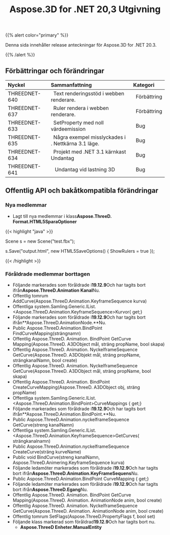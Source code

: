 ﻿---
title: Aspose.3D for .NET 20,3 Utgivning
type: docs
weight: 50
url: /sv/net/aspose-3d-for-net-20-3-release-notes/
---
{{% alert color="primary" %}} 

Denna sida innehåller release anteckningar för Aspose.3D for .NET 20.3.

{{% /alert %}} 
## **Förbättringar och förändringar**

|**Nyckel**|**Sammanfattning**|**Kategori**|
|:- |:- |:- |
|THREEDNET-640 |` `Text renderingsstöd i webben renderare.|` `Förbättring|
|THREEDNET-637 |` `Ruler rendera i webben renderare.|` `Förbättring|
|THREEDNET-633 |` `SetProperty med noll värdeemission|` `Bug|
|THREEDNET-635 |` `Några exempel misslyckades i . Nettkärna 3.1 läge.|` `Bug|
|THREEDNET-634 |` `Projekt med .NET 3.1 kärnkast Undantag|` `Bug|
|THREEDNET-641 |` ` Undantag vid lastning 3D|` `Bug|
## **Offentlig API och bakåtkompatibla förändringar**
### **Nya medlemmar**
- Lagt till nya medlemmar i klass**Aspose.ThreeD. Format.HTML5SparaOptioner**



{{< highlight "java" >}}

 Scene s = new Scene("test.fbx");

s.Save("output.html", new HTML5SaveOptions() { ShowRulers = true });

{{< /highlight >}}
### **Föråldrade medlemmar borttagen**
- Följande markerades som föråldrade i**19.12.9**Och har tagits bort ifrån**Aspose.ThreeD.Animation Kanal**Nu.
- Offentlig tomrum AddCurve(Aspose.ThreeD.Animation.KeyframeSequence kurva)
- Offentliga system.Samling.Generic.IList.<Aspose.ThreeD.Animation.KeyframeSequence>Kurvor{ get;}
- Följande markerades som föråldrade i**19.12.9**Och har tagits bort ifrån**Aspose.ThreeD.AnimationNode.**Nu.
- Public Aspose.ThreeD.Animation.BindPoint FindCurveMapping(strängnamn)
- Offentlig Aspose.ThreeD. Animation. BindPoint GetCurve Mapping(Aspose.ThreeD. A3DObject mål, sträng propName, bool skapa)
- Offentlig Aspose.ThreeD. Animation. NyckelframeSequence GetCurve(Aspose.ThreeD. A3DObjekt mål, sträng propName, strängkanalNamn, bool create)
- Offentlig Aspose.ThreeD. Animation. NyckelframeSequence GetCurve(Aspose.ThreeD. A3DObject mål, sträng propName, bool skapa)
- Offentlig Aspose.ThreeD. Animation. BindPoint CreateCurveMapping(Aspose.ThreeD. A3DObject obj, sträng propName)
- Offentliga system.Samling.Generic.IList.<Aspose.ThreeD.Animation.BindPoint>CurveMappings { get;}
- Följande markerades som föråldrade i**19.12.9**Och har tagits bort ifrån**Aspose.ThreeD.Animation.BindPoint.**Nu.
- Public Aspose.ThreeD.Animation.nyckelframeSequence GetCurve(streng kanalNamn)
- Offentliga system.Samling.Generic.IList.<Aspose.ThreeD.Animation.KeyframeSequence>GetCurves( strängkanalnamn)
- Public Aspose.ThreeD.Animation.nyckelframeSequence CreateCurve(sträng kurveName)
- Public void BindCurve(streng kanalNamn, Aspose.ThreeD.Animering.KeyframeSequence kurva)
- Följande ledamöter markerades som föråldrade i**19.12.9**Och har tagits bort ifrån**Aspose.ThreeD.Animation.KeyFrameSequens**Nu.
- Public Aspose.ThreeD.Animation.BindPoint CurveMapping { get;}
- Följande ledamöter markerades som föråldrade i**19.12.9**Och har tagits bort ifrån**Aspose.ThreeD.Egang**Nu.
- Offentlig Aspose.ThreeD. Animation. BindPoint GetCurve Mapping(Aspose.ThreeD. Animation. AnimationNode anim, bool create)
- Offentlig Aspose.ThreeD. Animation. NyckelframeSequence GetCurve(Aspose.ThreeD. Animation. AnimationNode anim, bool create)
- Offentlig tomrum SetFlags(Aspose.ThreeD.PropertyFlags f, bool set)
- Följande klass markerad som föråldrad**19.12.9**Och har tagits bort nu.
  - **Aspose.ThreeD Enheter.ManualEntity**


